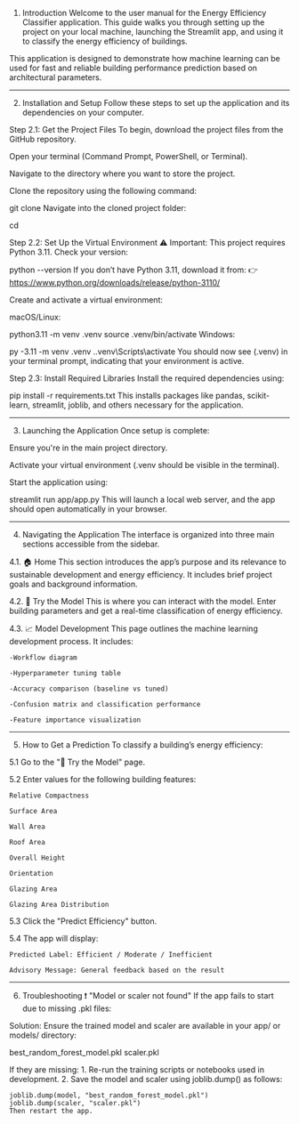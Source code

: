 1. Introduction
Welcome to the user manual for the Energy Efficiency Classifier application. This guide walks you through setting up the project on your local machine, launching the Streamlit app, and using it to classify the energy efficiency of buildings.

This application is designed to demonstrate how machine learning can be used for fast and reliable building performance prediction based on architectural parameters.

-----

2. Installation and Setup
Follow these steps to set up the application and its dependencies on your computer.

Step 2.1: Get the Project Files
To begin, download the project files from the GitHub repository.

Open your terminal (Command Prompt, PowerShell, or Terminal).

Navigate to the directory where you want to store the project.

Clone the repository using the following command:

git clone <your-repository-url>
Navigate into the cloned project folder:

cd <your-repository-folder>

Step 2.2: Set Up the Virtual Environment
⚠️ Important: This project requires Python 3.11. Check your version:

python --version
If you don’t have Python 3.11, download it from:
👉 https://www.python.org/downloads/release/python-3110/

Create and activate a virtual environment:

macOS/Linux:

python3.11 -m venv .venv
source .venv/bin/activate
Windows:

py -3.11 -m venv .venv
.\.venv\Scripts\activate
You should now see (.venv) in your terminal prompt, indicating that your environment is active.

Step 2.3: Install Required Libraries
Install the required dependencies using:

pip install -r requirements.txt
This installs packages like pandas, scikit-learn, streamlit, joblib, and others necessary for the application.

-----

3. Launching the Application
Once setup is complete:

Ensure you're in the main project directory.

Activate your virtual environment (.venv should be visible in the terminal).

Start the application using:

streamlit run app/app.py
This will launch a local web server, and the app should open automatically in your browser.

-----

4. Navigating the Application
The interface is organized into three main sections accessible from the sidebar.

4.1. 🏠 Home
This section introduces the app’s purpose and its relevance to sustainable development and energy efficiency. It includes brief project goals and background information.

4.2. 🔎 Try the Model
This is where you can interact with the model. Enter building parameters and get a real-time classification of energy efficiency.

4.3. 📈 Model Development
This page outlines the machine learning development process. It includes:

    -Workflow diagram

    -Hyperparameter tuning table

    -Accuracy comparison (baseline vs tuned)

    -Confusion matrix and classification performance

    -Feature importance visualization

-----

5. How to Get a Prediction
To classify a building’s energy efficiency:

5.1 Go to the "🔎 Try the Model" page.

5.2 Enter values for the following building features:

    Relative Compactness

    Surface Area

    Wall Area

    Roof Area

    Overall Height

    Orientation

    Glazing Area

    Glazing Area Distribution

5.3 Click the "Predict Efficiency" button.

5.4 The app will display:

    Predicted Label: Efficient / Moderate / Inefficient

    Advisory Message: General feedback based on the result

-----

6. Troubleshooting
❗ "Model or scaler not found"
If the app fails to start due to missing .pkl files:

Solution: Ensure the trained model and scaler are available in your app/ or models/ directory:

best_random_forest_model.pkl
scaler.pkl

If they are missing:
    1. Re-run the training scripts or notebooks used in development.
    2. Save the model and scaler using joblib.dump() as follows:

    joblib.dump(model, "best_random_forest_model.pkl")
    joblib.dump(scaler, "scaler.pkl")
    Then restart the app.